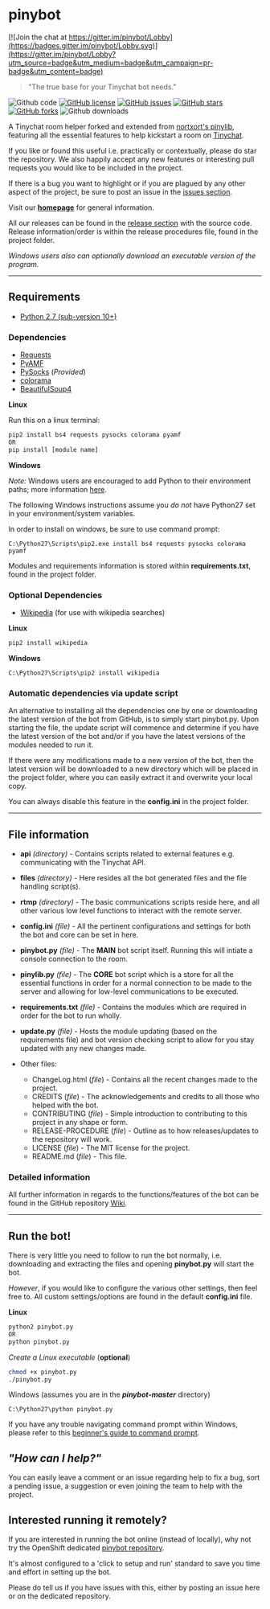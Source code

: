 # pinybot

[![Join the chat at https://gitter.im/pinybot/Lobby](https://badges.gitter.im/pinybot/Lobby.svg)](https://gitter.im/pinybot/Lobby?utm_source=badge&utm_medium=badge&utm_campaign=pr-badge&utm_content=badge)
> "The true base for your Tinychat bot needs."

![Github code](https://img.shields.io/badge/Code-Python-green.svg) [![GitHub license](https://img.shields.io/badge/license-MIT-blue.svg)](https://raw.githubusercontent.com/GoelBiju/pinybot/master/LICENSE) [![GitHub issues](https://img.shields.io/github/issues/GoelBiju/pinybot.svg)](https://github.com/GoelBiju/pinybot/issues) [![GitHub stars](https://img.shields.io/github/stars/GoelBiju/pinybot.svg)](https://github.com/GoelBiju/pinybot/stargazers) [![GitHub forks](https://img.shields.io/github/forks/GoelBiju/pinybot.svg)](https://github.com/GoelBiju/pinybot/network) ![Github downloads](https://img.shields.io/github/downloads/GoelBiju/pinybot/total.svg)


A Tinychat room helper forked and extended from [nortxort's pinylib](https://github.com/nortxort/pinylib), featuring all the essential features to help kickstart a room on [Tinychat](https://tinychat.com/).

If you like or found this useful i.e. practically or contextually, please do star the repository. We also happily accept any new features or interesting pull requests you would like to be included in the project.

If there is a bug you want to highlight or if you are plagued by any other aspect of the project, be sure to post an issue in the [issues section](https://github.com/GoelBiju/pinybot/issues).

Visit our **[homepage](https://GoelBiju.github.io/pinybot/)** for general information.

All our releases can be found in the [release section](https://github.com/GoelBiju/pinybot/releases) with the source code. Release information/order is within the release procedures file, found in the project folder.

*Windows users also can optionally download an executable version of the program.*

---

## Requirements

* [Python 2.7 (sub-version 10+)](https://www.python.org/downloads/)


### Dependencies

* [Requests](http://docs.python-requests.org/en/master/)
* [PyAMF](https://github.com/hydralabs/pyamf)
* [PySocks](https://github.com/Anorov/PySocks) (*Provided*)
* [colorama](https://github.com/tartley/colorama)
* [BeautifulSoup4](http://www.crummy.com/software/BeautifulSoup/)

**Linux**

Run this on a linux terminal:
```sh
pip2 install bs4 requests pysocks colorama pyamf
OR
pip install [module name]
```
**Windows**

*Note:* Windows users are encouraged to add Python to their environment paths; more information [here](https://superuser.com/questions/143119/how-to-add-python-to-the-windows-path).

The following Windows instructions assume you *do not* have Python27 set in your environment/system variables.

In order to install on windows, be sure to use command prompt:
```
C:\Python27\Scripts\pip2.exe install bs4 requests pysocks colorama pyamf
```

Modules and requirements information is stored within **requirements.txt**, found in the project folder.

### Optional Dependencies

* [Wikipedia](https://github.com/goldsmith/Wikipedia) (for use with wikipedia searches)

**Linux**
```sh
pip2 install wikipedia
```
**Windows**
```
C:\Python27\Scripts\pip2 install wikipedia
```

### Automatic dependencies via update script

An alternative to installing all the dependencies one by one or downloading the latest version of the bot from GitHub, is to simply start pinybot.py. Upon starting the file, the update script will commence and determine if you have the latest version of the bot and/or if you have the latest versions of the modules needed to run it. 

If there were any modifications made to a new version of the bot, then the latest version will be downloaded to a new directory which will be placed in the project folder, where you can easily extract it and overwrite your local copy.

You can always disable this feature in the **config.ini** in the project folder.

---

## File information

* **api** *(directory)* - Contains scripts related to external features e.g. communicating with the Tinychat API. 
* **files** *(directory)* - Here resides all the bot generated files and the file handling script(s).
* **rtmp** *(directory)* - The basic communications scripts reside here, and all other various low level functions to interact with the remote server.
* **config.ini** *(file)* - All the pertinent configurations and settings for both the bot and core can be set in here.
* **pinybot.py** *(file)* - The **MAIN** bot script itself. Running this will intiate a console connection to the room.
* **pinylib.py** *(file)* - The **CORE** bot script which is a store for all the essential functions in order for a normal connection to be made to the server and allowing for low-level communications to be executed.
* **requirements.txt** *(file)* - Contains the modules which are required in order for the bot to run wholly.
* **update.py** *(file)* - Hosts the module updating (based on the requirements file) and bot version checking script to allow for you stay updated with any new changes made.

* Other files:
	* ChangeLog.html (*file*) - Contains all the recent changes made to the project.
	* CREDITS (*file*) - The acknowledgements and credits to all those who helped with the bot.
	* CONTRIBUTING (*file*) - Simple introduction to contributing to this project in any shape or form.
	* RELEASE-PROCEDURE (*file*) - Outline as to how releases/updates to the repository will work.
	* LICENSE (*file*) - The MIT license for the project.
	* README.md (*file*) - This file.


### Detailed information

All further information in regards to the functions/features of the bot can be found in the GitHub repository [Wiki](https://github.com/GoelBiju/pinybot/Wiki).

---

## Run the bot!

There is very little you need to follow to run the bot normally, i.e. downloading and extracting the files and opening **pinybot.py** will start the bot.

*However*, if you would like to configure the various other settings, then feel free to. All custom settings/options are found in the default **config.ini** file.

**Linux**
```sh
python2 pinybot.py
OR
python pinybot.py
```
*Create a Linux executable* (**optional**)
```sh
chmod +x pinybot.py
./pinybot.py
```
Windows (assumes you are in the ***pinybot-master*** directory)
```
C:\Python27\python pinybot.py
```

If you have any trouble navigating command prompt within Windows, please refer to this [beginner's guide to command prompt](http://www.online-tech-tips.com/computer-tips/how-to-use-dos-command-prompt/).

## *"How can I help?"*

You can easily leave a comment or an issue regarding help to fix a bug, sort a pending issue, a suggestion or even joining the team to help with the project.

## Interested running it remotely?

If you are interested in running the bot online (instead of locally), why not try the OpenShift dedicated [pinybot repository](https://github.com/GoelBiju/pinybot-OpenShift).

It's almost configured to a 'click to setup and run' standard to save you time and effort in setting up the bot. 

Please do tell us if you have issues with this, either by posting an issue here or on the dedicated repository.
